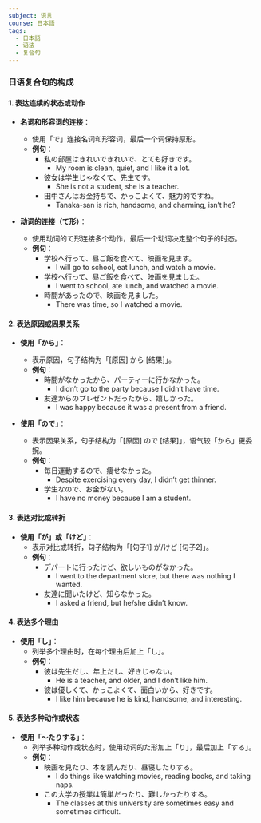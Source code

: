 ```yaml
---
subject: 语言
course: 日本語
tags:
  - 日本語
  - 语法
  - 复合句
---
```


### 日语复合句的构成

#### 1. 表达连续的状态或动作
- **名词和形容词的连接**：
  - 使用「で」连接名词和形容词，最后一个词保持原形。
  - **例句**：
    - 私の部屋はきれいできれいで、とても好きです。
      - My room is clean, quiet, and I like it a lot.
    - 彼女は学生じゃなくて、先生です。
      - She is not a student, she is a teacher.
    - 田中さんはお金持ちで、かっこよくて、魅力的ですね。
      - Tanaka-san is rich, handsome, and charming, isn’t he?

- **动词的连接（て形）**：
  - 使用动词的て形连接多个动作，最后一个动词决定整个句子的时态。
  - **例句**：
    - 学校へ行って、昼ご飯を食べて、映画を見ます。
      - I will go to school, eat lunch, and watch a movie.
    - 学校へ行って、昼ご飯を食べて、映画を見ました。
      - I went to school, ate lunch, and watched a movie.
    - 時間があったので、映画を見ました。
      - There was time, so I watched a movie.

#### 2. 表达原因或因果关系
- **使用「から」**：
  - 表示原因，句子结构为「[原因] から [结果]」。
  - **例句**：
    - 時間がなかったから、パーティーに行かなかった。
      - I didn’t go to the party because I didn’t have time.
    - 友達からのプレゼントだったから、嬉しかった。
      - I was happy because it was a present from a friend.

- **使用「ので」**：
  - 表示因果关系，句子结构为「[原因] ので [结果]」，语气较「から」更委婉。
  - **例句**：
    - 毎日運動するので、痩せなかった。
      - Despite exercising every day, I didn’t get thinner.
    - 学生なので、お金がない。
      - I have no money because I am a student.

#### 3. 表达对比或转折
- **使用「が」或「けど」**：
  - 表示对比或转折，句子结构为「[句子1] が/けど [句子2]」。
  - **例句**：
    - デパートに行ったけど、欲しいものがなかった。
      - I went to the department store, but there was nothing I wanted.
    - 友達に聞いたけど、知らなかった。
      - I asked a friend, but he/she didn’t know.

#### 4. 表达多个理由
- **使用「し」**：
  - 列举多个理由时，在每个理由后加上「し」。
  - **例句**：
    - 彼は先生だし、年上だし、好きじゃない。
      - He is a teacher, and older, and I don’t like him.
    - 彼は優しくて、かっこよくて、面白いから、好きです。
      - I like him because he is kind, handsome, and interesting.

#### 5. 表达多种动作或状态
- **使用「～たりする」**：
  - 列举多种动作或状态时，使用动词的た形加上「り」，最后加上「する」。
  - **例句**：
    - 映画を見たり、本を読んだり、昼寝したりする。
      - I do things like watching movies, reading books, and taking naps.
    - この大学の授業は簡単だったり、難しかったりする。
      - The classes at this university are sometimes easy and sometimes difficult.